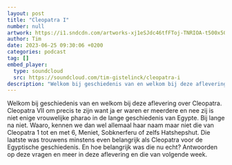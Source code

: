 ```yaml
---
layout: post
title: "Cleopatra I"
number: null
artwork: https://i1.sndcdn.com/artworks-xj1eSJdc46tfFToj-TNRIOA-t500x500.jpg
author: Tim
date: 2023-06-25 09:30:06 +0200
categories: podcast
tag: []
embed_player:
  type: soundcloud
  src: https://soundcloud.com/tim-gistelinck/cleopatra-i
description: "Welkom bij geschiedenis van en welkom bij deze aflevering over Cleopatra."
---
```

Welkom bij geschiedenis van en welkom bij deze aflevering over Cleopatra. Cleopatra VII om precis te zijn want ja er waren er meerdere en nee zij is niet enige vrouwelijke pharao in de lange geschiedenis van Egypte. Bij lange na niet. Waaro, kennen we dan wel allemaal haar naam maar niet die van Cleopatra 1 tot en met 6, Meniet, Sobknerferu of zelfs Hatshepshut. Die laatste was trouwens minstens even belangrijk als Cleopatra voor de Egyptische geschiedenis. En hoe belangrijk was die nu echt? Antwoorden op deze vragen en meer in deze aflevering en die van volgende week.